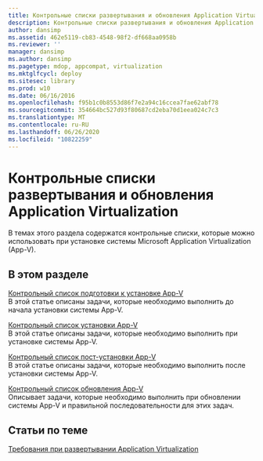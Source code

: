 ```yaml
---
title: Контрольные списки развертывания и обновления Application Virtualization
description: Контрольные списки развертывания и обновления Application Virtualization
author: dansimp
ms.assetid: 462e5119-cb83-4548-98f2-df668aa0958b
ms.reviewer: ''
manager: dansimp
ms.author: dansimp
ms.pagetype: mdop, appcompat, virtualization
ms.mktglfcycl: deploy
ms.sitesec: library
ms.prod: w10
ms.date: 06/16/2016
ms.openlocfilehash: f95b1c0b8553d86f7e2a94c16ccea7fae62abf78
ms.sourcegitcommit: 354664bc527d93f80687cd2eba70d1eea024c7c3
ms.translationtype: MT
ms.contentlocale: ru-RU
ms.lasthandoff: 06/26/2020
ms.locfileid: "10822259"
---
```

# Контрольные списки развертывания и обновления Application Virtualization


В темах этого раздела содержатся контрольные списки, которые можно использовать при установке системы Microsoft Application Virtualization (App-V).

## В этом разделе


<a href="" id="app-v-pre-installation-checklist"></a>[Контрольный список подготовки к установке App-V](app-v-pre-installation-checklist.md)  
В этой статье описаны задачи, которые необходимо выполнить до начала установки системы App-V.

<a href="" id="app-v-installation-checklist"></a>[Контрольный список установки App-V](app-v-installation-checklist.md)  
В этой статье описаны задачи, которые необходимо выполнить при установке системы App-V.

<a href="" id="app-v-postinstallation-checklist"></a>[Контрольный список пост-установки App-V](app-v-postinstallation-checklist.md)  
В этой статье описаны задачи, которые необходимо выполнить после установки системы App-V.

<a href="" id="app-v-upgrade-checklist"></a>[Контрольный список обновления App-V](app-v-upgrade-checklist.md)  
Описывает задачи, которые необходимо выполнить при обновлении системы App-V и правильной последовательности для этих задач.

## Статьи по теме


[Требования при развертывании Application Virtualization](application-virtualization-deployment-requirements.md)

 

 






